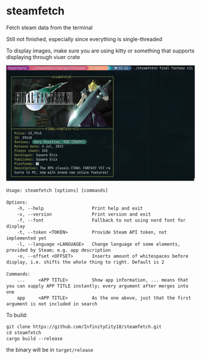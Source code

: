 # steamfetch
Fetch steam data from the terminal

Still not finished, especially since everything is single-threaded

To display images, make sure you are using kitty or something that supports displaying through viuer crate

![Preview image of steamfetch](/preview.png)

```
Usage: steamfetch [options] [commands]

Options:
    -h, --help                  Print help and exit
    -v, --version               Print version and exit
    -f, --font                  Fallback to not using nerd font for display
    -t, --token <TOKEN>         Provide Steam API token, not implemented yet
    -l, --language <LANGUAGE>   Change language of some elements, provided by Steam; e.g. app description
    -o, --offset <OFFSET>       Inserts amount of whitespaces before display, i.e. shifts the whole thing to right. Default is 2

Commands:
    ...     <APP TITLE>         Show app information, ... means that you can supply APP TITLE instantly; every argument after merges into one
    app     <APP TITLE>         As the one above, just that the first argument is not included in search
```

To build:
```
git clone https://github.com/InfinityCity18/steamfetch.git
cd steamfetch
cargo build --release
```
the binary will be in `target/release`
